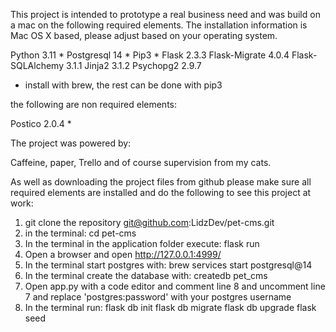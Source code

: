 This project is intended to prototype a real business need and was build on a mac on the following required elements. The installation information is Mac OS X based, please adjust based on your operating system.

Python 3.11 *
Postgresql 14 *
Pip3 *
Flask 2.3.3
Flask-Migrate 4.0.4
Flask-SQLAlchemy 3.1.1
Jinja2 3.1.2
Psychopg2 2.9.7

* install with brew, the rest can be done with pip3

the following are non required elements:

Postico 2.0.4 *

The project was powered by:

Caffeine, paper, Trello and of course supervision from my cats.

As well as downloading the project files from github please make sure all required elements are installed and do the following to see this project at work:

1. git clone the repository
    git@github.com:LidzDev/pet-cms.git
2. in the terminal:
    cd pet-cms
3. In the terminal in the application folder execute:
    flask run
2. Open a browser and open http://127.0.0.1:4999/
3. In the terminal start postgres with:
    brew services start postgresql@14
4. In the terminal create the database with:
    createdb pet_cms
5. Open app.py with a code editor and comment line 8 and uncomment line 7 and replace 'postgres:password' with your postgres username
6. In the terminal run:
    flask db init
    flask db migrate
    flask db upgrade
    flask seed

<!-- consider using the markdown syntax to proply highlight and format the readme, here is a cheatsheet to get you started https://www.markdownguide.org/cheat-sheet/ -->
